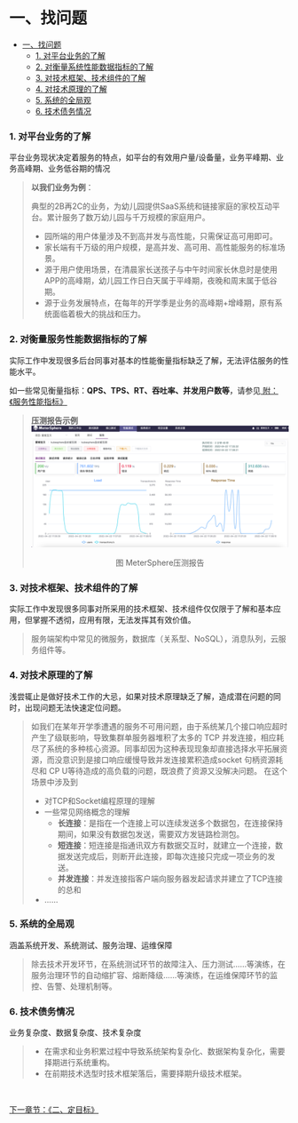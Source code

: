 一、找问题
=============
- [一、找问题](#一、找问题)
    - [1. 对平台业务的了解](#1对平台业务的了解)
    - [2. 对衡量系统性能数据指标的了解](#2对衡量系统性能数据指标的了解)
    - [3. 对技术框架、技术组件的了解](#3对技术框架、技术组件的了解)
    - [4. 对技术原理的了解](#4对技术原理的了解)
    - [5. 系统的全局观](#5系统的全局观)
    - [6. 技术债务情况](#6技术债务情况)

### 1. 对平台业务的了解
平台业务现状决定着服务的特点，如平台的有效用户量/设备量，业务平峰期、业务高峰期、业务低谷期的情况

> **以我们业务为例**：
> 
> 典型的2B再2C的业务，为幼儿园提供SaaS系统和链接家庭的家校互动平台。累计服务了数万幼儿园与千万规模的家庭用户。
> - 园所端的用户体量涉及不到高并发与高性能，只需保证高可用即可。
> - 家长端有千万级的用户规模，是高并发、高可用、高性能服务的标准场景。
> - 源于用户使用场景，在清晨家长送孩子与中午时间家长休息时是使用APP的高峰期，幼儿园工作日白天属于平峰期，夜晚和周末属于低谷期。
> - 源于业务发展特点，在每年的开学季是业务的高峰期+增峰期，原有系统面临着极大的挑战和压力。

### 2. 对衡量服务性能数据指标的了解
实际工作中发现很多后台同事对基本的性能衡量指标缺乏了解，无法评估服务的性能水平。

如一些常见衡量指标：**QPS、TPS、RT、吞吐率、并发用户数等**，请参见[ 附：《服务性能指标》 ](./服务性能指标.md)

> 
> **压测报告示例**    
> ![MeterSphere压测报告](image/MeterSphere压测报告.png)
> <p align="center">图 MeterSphere压测报告</p>

### 3. 对技术框架、技术组件的了解
实际工作中发现很多同事对所采用的技术框架、技术组件仅仅限于了解和基本应用，但掌握不透彻，应用有限，无法发挥其有效价值。

> 服务端架构中常见的微服务，数据库（关系型、NoSQL），消息队列，云服务组件等。

### 4. 对技术原理的了解
浅尝辄止是做好技术工作的大忌，如果对技术原理缺乏了解，造成潜在问题的同时，出现问题无法快速定位问题。

> 如我们在某年开学季遭遇的服务不可用问题，由于系统某几个接口响应超时产生了级联影响，导致集群单服务器堆积了太多的 TCP 并发连接，相应耗尽了系统的多种核心资源。同事却因为这种表现现象却直接选择水平拓展资源，而没意识到是接口响应缓慢导致并发连接累积造成socket 句柄资源耗尽和 CP U等待造成的高负载的问题，既浪费了资源又没解决问题。
> 在这个场景中涉及到
> - 对TCP和Socket编程原理的理解
> - 一些常见网络概念的理解
>   - **长连接**：是指在一个连接上可以连续发送多个数据包，在连接保持期间，如果没有数据包发送，需要双方发链路检测包。
>   - **短连接**：短连接是指通讯双方有数据交互时，就建立一个连接，数据发送完成后，则断开此连接，即每次连接只完成一项业务的发送。
>   - **并发连接**：并发连接指客户端向服务器发起请求并建立了TCP连接的总和
> - ……

### 5. 系统的全局观
涵盖系统开发、系统测试、服务治理、运维保障

>除去技术开发环节，在系统测试环节的故障注入、压力测试……等演练，在服务治理环节的自动缩扩容、熔断降级……等演练，在运维保障环节的监控、告警、处理机制等。

### 6. 技术债务情况
业务复杂度、数据复杂度、技术复杂度

> - 在需求和业务积累过程中导致系统架构复杂化、数据架构复杂化，需要择期进行系统重构。
> - 在前期技术选型时技术框架落后，需要择期升级技术框架。

&nbsp;

[ 下一章节：《二、定目标》 ](./二、定目标.md)